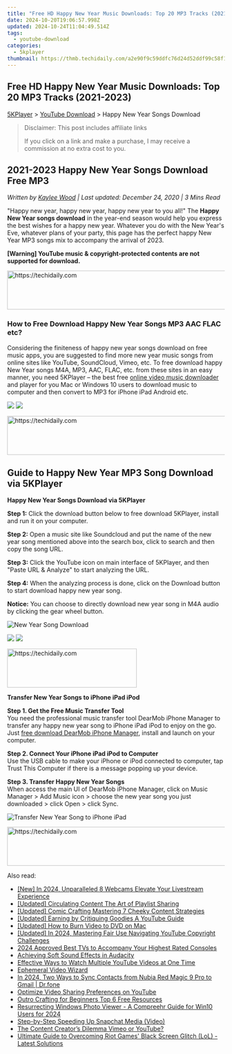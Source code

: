 ```yaml
---
title: "Free HD Happy New Year Music Downloads: Top 20 MP3 Tracks (2021-2023)"
date: 2024-10-20T19:06:57.998Z
updated: 2024-10-24T11:04:49.514Z
tags:
  - youtube-download
categories:
  - 5kplayer
thumbnail: https://thmb.techidaily.com/a2e90f9c59ddfc76d24d52ddf99c58f1453c310ceab2f51cc25530b47d90892e.jpg
---
```


## Free HD Happy New Year Music Downloads: Top 20 MP3 Tracks (2021-2023)

[5KPlayer](https://tools.techidaily.com/5kplayer/products/) \> [YouTube Download](https://tools.techidaily.com/5kplayer/youtube-download/) \> Happy New Year Songs Download

>  Disclaimer: This post includes affiliate links
>
>  If you click on a link and make a purchase, I may receive a commission at no extra cost to you.
>

## 2021-2023 Happy New Year Songs Download Free MP3

 _Written by [Kaylee Wood](https://www.quora.com/profile/Amanda-Hu-21) | Last updated: December 24, 2020 | 3 Mins Read_

"Happy new year, happy new year, happy new year to you all!" The **Happy New Year songs download** in the year-end season would help you express the best wishes for a happy new year. Whatever you do with the New Year's Eve, whatever plans of your party, this page has the perfect happy New Year MP3 songs mix to accompany the arrival of 2023.

**\[Warning\] YouTube music & copyright-protected contents are not supported for download.**

<!-- affiliate ads begin -->
<a href="https://appsumo.8odi.net/c/5597632/2130890/7443" target="_top" id="2130890">
  <img src="//a.impactradius-go.com/display-ad/7443-2130890" border="0" alt="https://techidaily.com" width="728" height="90"/>
</a>
<img height="0" width="0" src="https://appsumo.8odi.net/i/5597632/2130890/7443" style="position:absolute;visibility:hidden;" border="0" />
<!-- affiliate ads end -->

### How to Free Download Happy New Year Songs MP3 AAC FLAC etc?

Considering the finiteness of happy new year songs download on free music apps, you are suggested to find more new year music songs from online sites like YouTube, SoundCloud, Vimeo, etc. To free download happy New Year songs M4A, MP3, AAC, FLAC, etc. from these sites in an easy manner, you need 5KPlayer – the best free [online video music downloader](https://tools.techidaily.com/5kplayer/youtube-download/) and player for you Mac or Windows 10 users to download music to computer and then convert to MP3 for iPhone iPad Android etc.

[![](https://www.5kplayer.com/youtube-download/../button/freedownwhitewin.png)](https://tools.techidaily.com/5kplayer/products/) [![](https://www.5kplayer.com/youtube-download/../button/freedownbackmac.png)](https://tools.techidaily.com/5kplayer/products/) 

<!-- affiliate ads begin -->
<a href="https://appsumo.8odi.net/c/5597632/2130891/7443" target="_top" id="2130891">
  <img src="//a.impactradius-go.com/display-ad/7443-2130891" border="0" alt="https://techidaily.com" width="728" height="90"/>
</a>
<img height="0" width="0" src="https://appsumo.8odi.net/i/5597632/2130891/7443" style="position:absolute;visibility:hidden;" border="0" />
<!-- affiliate ads end -->

## Guide to Happy New Year MP3 Song Download via 5KPlayer

**Happy New Year Songs Download via 5KPlayer**

**Step 1:** Click the download button below to free download 5KPlayer, install and run it on your computer.

**Step 2:** Open a music site like Soundcloud and put the name of the new year song mentioned above into the search box, click to search and then copy the song URL.

**Step 3:** Click the YouTube icon on main interface of 5KPlayer, and then "Paste URL & Analyze" to start analyzing the URL.

**Step 4:** When the analyzing process is done, click on the Download button to start download happy new year song.

**Notice:** You can choose to directly download new year song in M4A audio by clicking the gear wheel button.

![New Year Song Download](https://www.5kplayer.com/youtube-download/img/download-christmas-songs2.jpg)

[![](https://www.5kplayer.com/youtube-download/../button/freedownwhitewin.png)](https://tools.techidaily.com/5kplayer/products/) [![](https://www.5kplayer.com/youtube-download/../button/freedownbackmac.png)](https://tools.techidaily.com/5kplayer/products/) 

<!-- affiliate ads begin -->
<a href="https://aligracehair.sjv.io/c/5597632/1934288/19272" target="_top" id="1934288">
  <img src="//a.impactradius-go.com/display-ad/19272-1934288" border="0" alt="https://techidaily.com" width="300" height="90"/>
</a>
<img height="0" width="0" src="https://aligracehair.sjv.io/i/5597632/1934288/19272" style="position:absolute;visibility:hidden;" border="0" />
<!-- affiliate ads end -->

**Transfer New Year Songs to iPhone iPad iPod**

**Step 1\. Get the Free Music Transfer Tool**  
You need the professional music transfer tool DearMob iPhone Manager to transfer any happy new year song to iPhone iPad iPod to enjoy on the go. Just [free download DearMob iPhone Manager](https://tools.techidaily.com/5kplayer/iphone-manager/), install and launch on your computer.

**Step 2\. Connect Your iPhone iPad iPod to Computer**  
 Use the USB cable to make your iPhone or iPod connected to computer, tap Trust This Computer if there is a message popping up your device. 

**Step 3\. Transfer Happy New Year Songs**  
 When access the main UI of DearMob iPhone Manager, click on Music Manager > Add Music icon > choose the new year song you just downloaded > click Open > click Sync.

![Transfer New Year Song to iPhone iPad](https://www.5kplayer.com/youtube-download/../iphone-manager/seoimg/iphone-music-manager-02.jpg)

<!-- affiliate ads begin -->
<a href="https://unicoeye.pxf.io/c/5597632/2134230/18498" target="_top" id="2134230">
  <img src="//a.impactradius-go.com/display-ad/18498-2134230" border="0" alt="https://techidaily.com" width="728" height="90"/>
</a>
<img height="0" width="0" src="https://unicoeye.pxf.io/i/5597632/2134230/18498" style="position:absolute;visibility:hidden;" border="0" />
<!-- affiliate ads end -->

<ins class="adsbygoogle"
     style="display:block"
     data-ad-format="autorelaxed"
     data-ad-client="ca-pub-7571918770474297"
     data-ad-slot="1223367746"></ins>

<ins class="adsbygoogle"
     style="display:block"
     data-ad-client="ca-pub-7571918770474297"
     data-ad-slot="8358498916"
     data-ad-format="auto"
     data-full-width-responsive="true"></ins>

<span class="atpl-alsoreadstyle">Also read:</span>
<div><ul>
<li><a href="https://vp-tips.techidaily.com/new-in-2024-unparalleled-8-webcams-elevate-your-livestream-experience/"><u>[New] In 2024, Unparalleled 8 Webcams Elevate Your Livestream Experience</u></a></li>
<li><a href="https://youtube-video-recordings.techidaily.com/updated-circulating-content-the-art-of-playlist-sharing/"><u>[Updated] Circulating Content The Art of Playlist Sharing</u></a></li>
<li><a href="https://youtube-video-recordings.techidaily.com/updated-comic-crafting-mastering-7-cheeky-content-strategies/"><u>[Updated] Comic Crafting Mastering 7 Cheeky Content Strategies</u></a></li>
<li><a href="https://youtube-video-recordings.techidaily.com/updated-earning-by-critiquing-goodies-a-youtube-guide/"><u>[Updated] Earning by Critiquing Goodies A YouTube Guide</u></a></li>
<li><a href="https://extra-tips.techidaily.com/updated-how-to-burn-video-to-dvd-on-mac/"><u>[Updated] How to Burn Video to DVD on Mac</u></a></li>
<li><a href="https://youtube-docs.techidaily.com/ed-in-2024-mastering-fair-use-navigating-youtube-copyright-challenges/"><u>[Updated] In 2024, Mastering Fair Use Navigating YouTube Copyright Challenges</u></a></li>
<li><a href="https://extra-information.techidaily.com/2024-approved-best-tvs-to-accompany-your-highest-rated-consoles/"><u>2024 Approved Best TVs to Accompany Your Highest Rated Consoles</u></a></li>
<li><a href="https://fox-friendly.techidaily.com/achieving-soft-sound-effects-in-audacity/"><u>Achieving Soft Sound Effects in Audacity</u></a></li>
<li><a href="https://youtube-video-recordings.techidaily.com/effective-ways-to-watch-multiple-youtube-videos-at-one-time/"><u>Effective Ways to Watch Multiple YouTube Videos at One Time</u></a></li>
<li><a href="https://youtube-video-recordings.techidaily.com/ephemeral-video-wizard/"><u>Ephemeral Video Wizard</u></a></li>
<li><a href="https://android-transfer.techidaily.com/in-2024-two-ways-to-sync-contacts-from-nubia-red-magic-9-pro-to-gmail-drfone-by-drfone-transfer-from-android-transfer-from-android/"><u>In 2024, Two Ways to Sync Contacts from Nubia Red Magic 9 Pro to Gmail | Dr.fone</u></a></li>
<li><a href="https://youtube-video-recordings.techidaily.com/optimize-video-sharing-preferences-on-youtube/"><u>Optimize Video Sharing Preferences on YouTube</u></a></li>
<li><a href="https://youtube-video-recordings.techidaily.com/outro-crafting-for-beginners-top-6-free-resources/"><u>Outro Crafting for Beginners Top 6 Free Resources</u></a></li>
<li><a href="https://extra-guidance.techidaily.com/resurrecting-windows-photo-viewer-a-compreehr-guide-for-win10-users-for-2024/"><u>Resurrecting Windows Photo Viewer - A Compreehr Guide for Win10 Users for 2024</u></a></li>
<li><a href="https://extra-lessons.techidaily.com/step-by-step-speeding-up-snapchat-media-video/"><u>Step-by-Step Speeding Up Snapchat Media (Video)</u></a></li>
<li><a href="https://youtube-video-recordings.techidaily.com/the-content-creators-dilemma-vimeo-or-youtube/"><u>The Content Creator’s Dilemma Vimeo or YouTube?</u></a></li>
<li><a href="https://win-blog.techidaily.com/ultimate-guide-to-overcoming-riot-games-black-screen-glitch-lol-latest-solutions/"><u>Ultimate Guide to Overcoming Riot Games' Black Screen Glitch (LoL) - Latest Solutions</u></a></li>
</ul></div>

